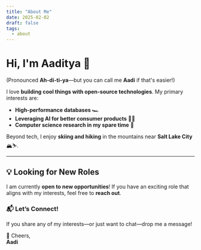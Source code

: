 ```yaml
---
title: "About Me"
date: 2025-02-02
draft: false
tags:
  - about
---
```


# Hi, I'm Aaditya 👋  

(Pronounced **Ah-di-ti-ya**—but you can call me **Aadi** if that's easier!)  

I love **building cool things with open-source technologies**. My primary interests are:  
- **High-performance databases** 🏎️  
- **Leveraging AI for better consumer products** 🧠✨  
- **Computer science research in my spare time** 📖  

Beyond tech, I enjoy **skiing and hiking** in the mountains near **Salt Lake City** 🏔️⛷️.  

---

## 💡 Looking for New Roles  

I am currently **open to new opportunities**! If you have an exciting role that aligns with my interests, feel free to **reach out**.  

### 📬 Let’s Connect!  
If you share any of my interests—or just want to chat—drop me a message!  

🚀 Cheers,  
**Aadi**
